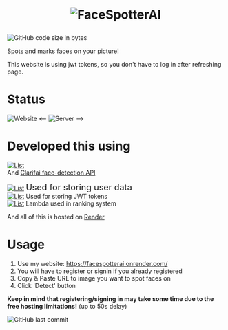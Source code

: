 # <p align=center>![FaceSpotterAI](https://github.com/Sebastian4090/FaceSpotterAI/assets/139238509/dfe65abb-4e0d-4ea5-a497-259b5ab29162)</p>
![GitHub code size in bytes](https://img.shields.io/github/languages/code-size/Sebastian4090/FaceSpotterAI)

Spots and marks faces on your picture!<br/>

This website is using jwt tokens, so you don't have to log in after refreshing page.

# Status
![Website](https://img.shields.io/website?url=https%3A%2F%2Ffacespotterai.onrender.com%2F)
<-- ![Server](https://img.shields.io/website?url=https%3A%2F%2Ffacespotterai-api.onrender.com&label=server) -->


# Developed this using
[![List](https://skillicons.dev/icons?i=js,react,nodejs,express,postgres,redis,docker,aws,postman,bootstrap)](https://skillicons.dev) <br/>
And [Clarifai face-detection API](https://clarifai.com/clarifai/main/models/face-detection) <br/>

[![List](https://skillicons.dev/icons?i=postgres)](https://skillicons.dev) <span style="font-size:20px;">Used for storing user data</span><br/>
[![List](https://skillicons.dev/icons?i=redis)](https://skillicons.dev) Used for storing JWT tokens<br/>
[![List](https://skillicons.dev/icons?i=aws)](https://skillicons.dev) Lambda used in ranking system<br/>

And all of this is hosted on [Render](https://render.com/)

# Usage
1. Use my website: https://facespotterai.onrender.com/
2. You will have to register or signin if you already registered
3. Copy & Paste URL to image you want to spot faces on
4. Click 'Detect' button

**Keep in mind that registering/signing in may take some time due to the free hosting limitations!** (up to 50s delay)

![GitHub last commit](https://img.shields.io/github/last-commit/Sebastian4090/FaceSpotterAI) <br/>




